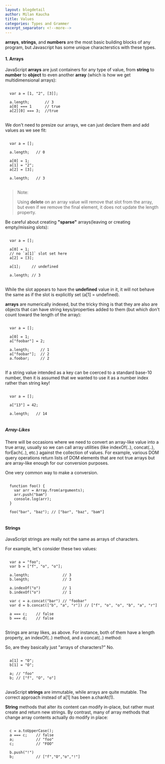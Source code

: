 ```yaml
---
layout: blogdetail
author: Milan Kaucha
title: Values
categories: Types and Grammer
excerpt_separator: <!--more-->
---
```


**arrays**, **strings**, and **numbers** are the most basic building blocks of any program, but Javascript has some unique characterstics with these types.

#### 1. Arrays

JavaScript **arrays** are just containers for any type of value, from **string** to **number** to **object** to even another **array** (which is how we get multidimensional arrays):

<pre>
<code>
  var a = [1, "2", [3]];

  a.length;       // 3
  a[0] === 1      // true
  a[2][0] === 3;  //true
</code>
</pre>

We don't need to presize our arrays, we can just declare them and add values as we see fit:

<pre>
<code>
  var a = [];

  a.length;   // 0
  
  a[0] = 1;
  a[1] = "2";
  a[2] = [3];
  
  a.length;   // 3
</code>
</pre>

> Note:
>
> Using **delete** on an array value will remove that slot from the array, but even if we remove the final element, it does not update the length property.

Be careful about creating **"sparse"** arrays(leaving or creating empty/missing slots):

<pre>
<code>
  var a = [];

  a[0] = 1;
  // no `a[1]` slot set here
  a[2] = [3];

  a[1];     // undefined

  a.length; // 3
</code>
</pre>

While the slot appears to have the **undefined** value in it, it will not behave the same as if the slot is explicitly set (a[1] = undefined).

**arrays** are numerically indexed, but the tricky thing is that they are also are objects that can have string keys/properties added to them (but which don't count toward the length of the array):

<pre>
<code>
  var a = [];

  a[0] = 1;
  a["foobar"] = 2;

  a.length;     // 1
  a["foobar"];  // 2
  a.foobar;     // 2
</code>
</pre>

If a string value intended as a key can be coerced to a standard base-10 number, then it is assumed that we wanted to use it as a number index rather than string key!

<pre>
<code>
  var a = [];

  a["13"] = 42;

  a.length;   // 14
</code>
</pre>

##### Array-Likes

There will be occasions where we need to convert an array-like value into a true array, usually so we can call array utilities (like indexOf(..), concat(..), forEach(..), etc.) against the collection of values. For example, various DOM query operations return lists of DOM elements that are not true arrays but are array-like enough for our conversion purposes.

One very common way to make a conversion.

<pre>
<code>
  function foo() {
    var arr = Array.from(arguments);
    arr.push("bam")
    console.log(arr);
  }

  foo("bar", "baz"); // ["bar", "baz", "bam"]
</code>
</pre>

#### Strings

JavaScript strings are really not the same as arrays of characters.

For example, let's consider these two values:

<pre>
<code>
  var a = "foo";
  var b = ["f", "o", "o"];
  
  a.length;               // 3 
  b.length;               // 3

  a.indexOf("o")          // 1
  b.indexOf("o")          // 1

  var c = a.concat("bar") // "foobar"
  var d = b.concat(["b", "a", "r"]) // ["f", "o", "o", "b", "a", "r"]

  a === c;    // false
  b === d;    // false
</code>
</pre>

Strings are array likes, as above. For instance, both of them have a length property, an indexOf(..) method, and a concat(..) method:

So, are they basically just "arrays of characters?" No.

<pre>
<code>
  a[1] = "O";
  b[1] = "O";

  a; // "foo"
  b; // ["f", "O", "o"]
</code>
</pre>

JavaScript **strings** are immutable, while arrays are quite mutable. The correct approach instead of a[1] has been a.charAt(1).

**String** methods that alter its content can modify in-place, but rather must create and return new strings. By contrast, many of array methods that change array contents actually do modify in place:

<pre>
<code>
  c = a.toUpperCase();
  a === c;    // false
  a;          // "foo"
  c;          // "FOO"

  b.push("!")
  b;          // ["f","O","o","!"]
</code>
</pre>
